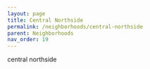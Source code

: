 ```yaml
---
layout: page
title: Central Northside
permalink: /neighborhoods/central-northside
parent: Neighborhoods
nav_order: 19
---
```


central northside
